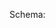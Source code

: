 Schema:
<script src="{{ STATIC_URL }}docson/widget.js" data-schema="{% url 'schema' release_name 'release-schema' %}"></script>

